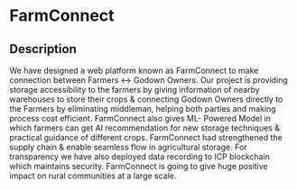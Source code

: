 # FarmConnect
## Description
We have designed a web platform known as FarmConnect to make connection between Farmers <-> Godown Owners. Our project is providing storage accessibility to the farmers by giving information of nearby warehouses to store their crops & connecting Godown Owners directly to the Farmers by eliminating middleman, helping both parties and making process cost efficient. FarmConnect also gives ML- Powered Model in which farmers can get AI recommendation for new storage techniques & practical guidance of different crops. FarmConnect had strengthened the supply chain & enable seamless flow in agricultural storage. For transparency we have also deployed data recording to ICP blockchain which maintains security. FarmConnect is going to give huge positive impact on rural communities at a large scale.

